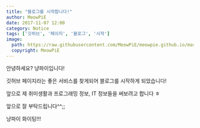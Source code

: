 ```yaml
---
title: "블로그를 시작합니다!"
author: MeowPiE
date: 2017-11-07 12:00
category: Notice
tags: ['깃허브', '페이지', '블로그', '시작']
image:
  path: https://raw.githubusercontent.com/MeowPiE/meowpie.github.io/master/assets/img/logo.png
  copyright: MeowPiE
---
```


안녕하세요? 냥파이입니다!

깃허브 페이지라는 좋은 서비스를 찾게되어 블로그를 시작하게 되었습니다!

앞으로 제 취미생활과 프로그래밍 정보, IT 정보들을 써보려고 합니다 ㅎ

앞으로 잘 부탁드립니다^^;;

냥파이 화이팅!!!
